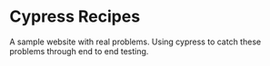 # Cypress Recipes

A sample website with real problems. Using cypress to catch these problems through end to end testing.
